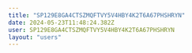 ```yaml
---
title: "SP129E8GA4CTSZMQFTVY5V4HBY4K2T6A67PHSHRYN"
date: 2024-05-23T11:48:24.382Z
user: SP129E8GA4CTSZMQFTVY5V4HBY4K2T6A67PHSHRYN
layout: "users"
---
```

    